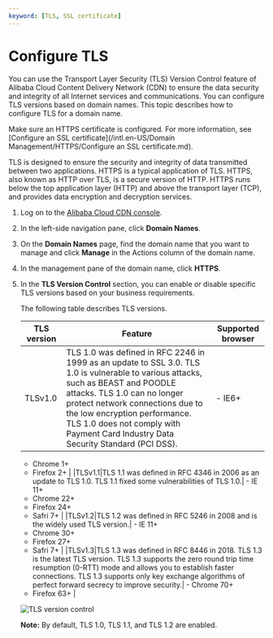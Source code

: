 ```yaml
---
keyword: [TLS, SSL certificate]
---
```


# Configure TLS

You can use the Transport Layer Security \(TLS\) Version Control feature of Alibaba Cloud Content Delivery Network \(CDN\) to ensure the data security and integrity of all Internet services and communications. You can configure TLS versions based on domain names. This topic describes how to configure TLS for a domain name.

Make sure an HTTPS certificate is configured. For more information, see [Configure an SSL certificate](/intl.en-US/Domain Management/HTTPS/Configure an SSL certificate.md).

TLS is designed to ensure the security and integrity of data transmitted between two applications. HTTPS is a typical application of TLS. HTTPS, also known as HTTP over TLS, is a secure version of HTTP. HTTPS runs below the top application layer \(HTTP\) and above the transport layer \(TCP\), and provides data encryption and decryption services.

1.  Log on to the [Alibaba Cloud CDN console](https://cdn.console.aliyun.com).

2.  In the left-side navigation pane, click **Domain Names**.

3.  On the **Domain Names** page, find the domain name that you want to manage and click **Manage** in the Actions column of the domain name.

4.  In the management pane of the domain name, click **HTTPS**.

5.  In the **TLS Version Control** section, you can enable or disable specific TLS versions based on your business requirements.

    The following table describes TLS versions.

    |TLS version|Feature|Supported browser|
    |-----------|-------|-----------------|
    |TLSv1.0|TLS 1.0 was defined in RFC 2246 in 1999 as an update to SSL 3.0. TLS 1.0 is vulnerable to various attacks, such as BEAST and POODLE attacks. TLS 1.0 can no longer protect network connections due to the low encryption performance. TLS 1.0 does not comply with Payment Card Industry Data Security Standard \(PCI DSS\).|    -   IE6+
    -   Chrome 1+
    -   Firefox 2+ |
    |TLSv1.1|TLS 1.1 was defined in RFC 4346 in 2006 as an update to TLS 1.0. TLS 1.1 fixed some vulnerabilities of TLS 1.0.|    -   IE 11+
    -   Chrome 22+
    -   Firefox 24+
    -   Safri 7+ |
    |TLSv1.2|TLS 1.2 was defined in RFC 5246 in 2008 and is the widely used TLS version.|    -   IE 11+
    -   Chrome 30+
    -   Firefox 27+
    -   Safri 7+ |
    |TLSv1.3|TLS 1.3 was defined in RFC 8446 in 2018. TLS 1.3 is the latest TLS version. TLS 1.3 supports the zero round trip time resumption \(0-RTT\) mode and allows you to establish faster connections. TLS 1.3 supports only key exchange algorithms of perfect forward secrecy to improve security.|    -   Chrome 70+
    -   Firefox 63+ |

    ![TLS version control](https://static-aliyun-doc.oss-accelerate.aliyuncs.com/assets/img/en-US/9946219951/p47114.png)

    **Note:** By default, TLS 1.0, TLS 1.1, and TLS 1.2 are enabled.


